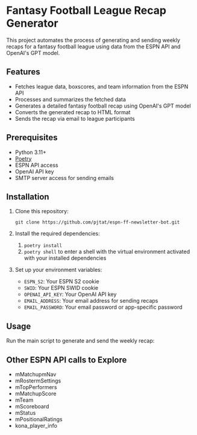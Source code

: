 # Fantasy Football League Recap Generator

This project automates the process of generating and sending weekly recaps for a fantasy football league using data from the ESPN API and OpenAI's GPT model.

## Features

- Fetches league data, boxscores, and team information from the ESPN API
- Processes and summarizes the fetched data
- Generates a detailed fantasy football recap using OpenAI's GPT model
- Converts the generated recap to HTML format
- Sends the recap via email to league participants

## Prerequisites

- Python 3.11+
- [Poetry](https://python-poetry.org/docs/#installing-with-the-official-installer)
- ESPN API access
- OpenAI API key
- SMTP server access for sending emails

## Installation

1. Clone this repository:
   ```
   git clone https://github.com/pjtat/espn-ff-newsletter-bot.git
   ```

2. Install the required dependencies:

    1. `poetry install`
    2. `poetry shell` to enter a shell with the virtual environment activated with your installed dependencies

3. Set up your environment variables:
   - `ESPN_S2`: Your ESPN S2 cookie
   - `SWID`: Your ESPN SWID cookie
   - `OPENAI_API_KEY`: Your OpenAI API key
   - `EMAIL_ADDRESS`: Your email address for sending recaps
   - `EMAIL_PASSWORD`: Your email password or app-specific password

## Usage

Run the main script to generate and send the weekly recap:

## Other ESPN API calls to Explore
- mMatchupmNav
- mRostermSettings
- mTopPerformers
- mMatchupScore
- mTeam
- mScoreboard
- mStatus
- mPositionalRatings
- kona_player_info
